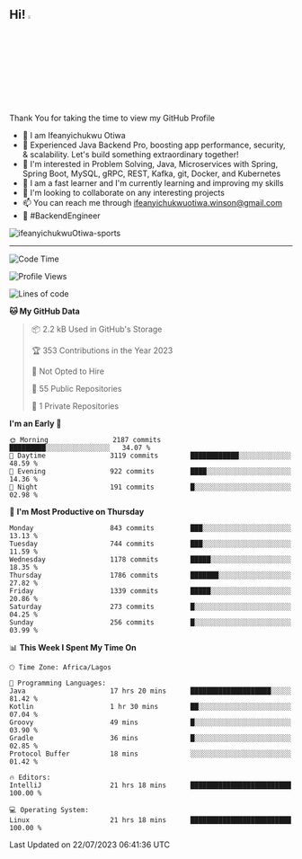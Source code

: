<!-- BLOG-POST-LIST:START --><!-- BLOG-POST-LIST:END -->

## Hi! <img src="https://media.giphy.com/media/hvRJCLFzcasrR4ia7z/giphy.gif" width="4%"> 

Thank You for taking the time to view my GitHub Profile

- 👋 I am Ifeanyichukwu Otiwa
- 🚀 Experienced Java Backend Pro, boosting app performance, security, & scalability. Let's build something extraordinary together!
- 👀 I'm interested in Problem Solving, Java, Microservices with Spring, Spring Boot, MySQL, gRPC, REST, Kafka, git, Docker, and Kubernetes
- 🌱 I am a fast learner and I'm currently learning and improving my skills
- 💞️ I'm looking to collaborate on any interesting projects
- 📫 You can reach me through ifeanyichukwuotiwa.winson@gmail.com
- 🚀 #BackendEngineer

<p align="left" marginTop="10px"> <img src="https://komarev.com/ghpvc/?username=ifeanyichukwuOtiwa-sports&label=Profile%20views&color=0e75b6&style=for-the-badge" alt="ifeanyichukwuOtiwa-sports" /> </p>

***

<!--START_SECTION:waka-->
![Code Time](http://img.shields.io/badge/Code%20Time-1%2C508%20hrs%203%20mins-blue)

![Profile Views](http://img.shields.io/badge/Profile%20Views-2-blue)

![Lines of code](https://img.shields.io/badge/From%20Hello%20World%20I%27ve%20Written-2.8%20million%20lines%20of%20code-blue)

**🐱 My GitHub Data** 

> 📦 2.2 kB Used in GitHub's Storage 
 > 
> 🏆 353 Contributions in the Year 2023
 > 
> 🚫 Not Opted to Hire
 > 
> 📜 55 Public Repositories 
 > 
> 🔑 1 Private Repositories 
 > 
**I'm an Early 🐤** 

```text
🌞 Morning                2187 commits        █████████░░░░░░░░░░░░░░░░   34.07 % 
🌆 Daytime                3119 commits        ████████████░░░░░░░░░░░░░   48.59 % 
🌃 Evening                922 commits         ████░░░░░░░░░░░░░░░░░░░░░   14.36 % 
🌙 Night                  191 commits         █░░░░░░░░░░░░░░░░░░░░░░░░   02.98 % 
```
📅 **I'm Most Productive on Thursday** 

```text
Monday                   843 commits         ███░░░░░░░░░░░░░░░░░░░░░░   13.13 % 
Tuesday                  744 commits         ███░░░░░░░░░░░░░░░░░░░░░░   11.59 % 
Wednesday                1178 commits        █████░░░░░░░░░░░░░░░░░░░░   18.35 % 
Thursday                 1786 commits        ███████░░░░░░░░░░░░░░░░░░   27.82 % 
Friday                   1339 commits        █████░░░░░░░░░░░░░░░░░░░░   20.86 % 
Saturday                 273 commits         █░░░░░░░░░░░░░░░░░░░░░░░░   04.25 % 
Sunday                   256 commits         █░░░░░░░░░░░░░░░░░░░░░░░░   03.99 % 
```


📊 **This Week I Spent My Time On** 

```text
🕑︎ Time Zone: Africa/Lagos

💬 Programming Languages: 
Java                     17 hrs 20 mins      ████████████████████░░░░░   81.42 % 
Kotlin                   1 hr 30 mins        ██░░░░░░░░░░░░░░░░░░░░░░░   07.04 % 
Groovy                   49 mins             █░░░░░░░░░░░░░░░░░░░░░░░░   03.90 % 
Gradle                   36 mins             █░░░░░░░░░░░░░░░░░░░░░░░░   02.85 % 
Protocol Buffer          18 mins             ░░░░░░░░░░░░░░░░░░░░░░░░░   01.42 % 

🔥 Editors: 
IntelliJ                 21 hrs 18 mins      █████████████████████████   100.00 % 

💻 Operating System: 
Linux                    21 hrs 18 mins      █████████████████████████   100.00 % 
```


 Last Updated on 22/07/2023 06:41:36 UTC
<!--END_SECTION:waka-->

<!--
<p align="center">
![trophy](https://github-profile-trophy.vercel.app/?username=ifeanyichukwuOtiwa-sports&theme=onedark) (https://github.com/ryo-ma/github-profile-trophy)
</p>
-->

<!---
ifeanyi-otiwa/ifeanyi-otiwa is a ✨ special ✨ repository because its `README.md` (this file) appears on your GitHub profile.
You can click the Preview link to take a look at your changes.
--->
